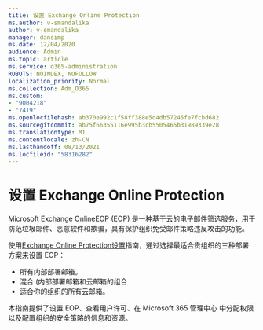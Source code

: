 ```yaml
---
title: 设置 Exchange Online Protection
ms.author: v-smandalika
author: v-smandalika
manager: dansimp
ms.date: 12/04/2020
audience: Admin
ms.topic: article
ms.service: o365-administration
ROBOTS: NOINDEX, NOFOLLOW
localization_priority: Normal
ms.collection: Adm_O365
ms.custom:
- "9004218"
- "7419"
ms.openlocfilehash: ab370e992c1f58ff388e5d4db57245fe7fcbd682
ms.sourcegitcommit: ab75f66355116e995b3cb5505465b31989339e28
ms.translationtype: MT
ms.contentlocale: zh-CN
ms.lasthandoff: 08/13/2021
ms.locfileid: "58316282"
---
```

# <a name="set-up-exchange-online-protection"></a>设置 Exchange Online Protection

Microsoft Exchange OnlineEOP (EOP) 是一种基于云的电子邮件筛选服务，用于防范垃圾邮件、恶意软件和欺骗，具有保护组织免受邮件策略违反攻击的功能。

使用[Exchange Online Protection设置](https://admin.microsoft.com/adminportal/home?#/modernonboarding/setupexchangeonlineprotection)指南，通过选择最适合贵组织的三种部署方案来设置 EOP：

- 所有内部部署邮箱。
- 混合 (内部部署邮箱和云邮箱的组合
- 适合你的组织的所有云邮箱。

本指南提供了设置 EOP、查看用户许可、在 Microsoft 365 管理中心 中分配权限以及配置组织的安全策略的信息和资源。
